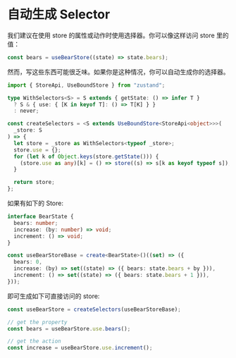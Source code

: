# 自动生成 Selector

我们建议在使用 store 的属性或动作时使用选择器。你可以像这样访问 store 里的值：

```ts
const bears = useBearStore((state) => state.bears);
```

然而，写这些东西可能很乏味。如果你是这种情况，你可以自动生成你的选择器。

```ts
import { StoreApi, UseBoundStore } from "zustand";

type WithSelectors<S> = S extends { getState: () => infer T }
  ? S & { use: { [K in keyof T]: () => T[K] } }
  : never;

const createSelectors = <S extends UseBoundStore<StoreApi<object>>>(
  _store: S
) => {
  let store = _store as WithSelectors<typeof _store>;
  store.use = {};
  for (let k of Object.keys(store.getState())) {
    (store.use as any)[k] = () => store((s) => s[k as keyof typeof s]);
  }

  return store;
};
```

如果有如下的 Store:

```ts
interface BearState {
  bears: number;
  increase: (by: number) => void;
  increment: () => void;
}

const useBearStoreBase = create<BearState>()((set) => ({
  bears: 0,
  increase: (by) => set((state) => ({ bears: state.bears + by })),
  increment: () => set((state) => ({ bears: state.bears + 1 })),
}));
```

即可生成如下可直接访问的 store:

```ts
const useBearStore = createSelectors(useBearStoreBase);

// get the property
const bears = useBearStore.use.bears();

// get the action
const increase = useBearStore.use.increment();
```
